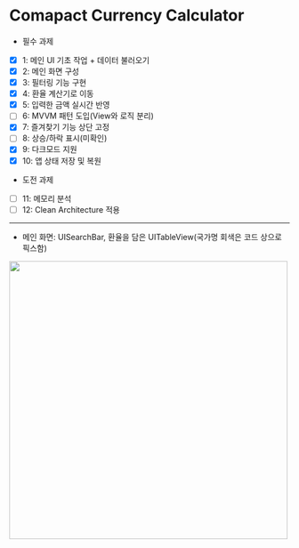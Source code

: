 # Comapact Currency Calculator

- 필수 과제
- [x] 1: 메인 UI 기초 작업 + 데이터 불러오기
- [x] 2: 메인 화면 구성
- [x] 3: 필터링 기능 구현
- [x] 4: 환율 계산기로 이동
- [x] 5: 입력한 금액 실시간 반영
- [ ] 6: MVVM 패턴 도입(View와 로직 분리)
- [x] 7: 즐겨찾기 기능 상단 고정
- [ ] 8: 상승/하락 표시(미확인)
- [x] 9: 다크모드 지원
- [x] 10: 앱 상태 저장 및 복원
- 도전 과제
- [ ] 11: 메모리 분석
- [ ] 12: Clean Architecture 적용
----
- 메인 화면: UISearchBar, 환율을 담은 UITableView(국가명 회색은 코드 상으로 픽스함)
<img src="https://github.com/user-attachments/assets/11413e89-6f22-47e4-b3da-9183f2a2fbb7" height="500"/>
